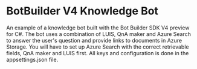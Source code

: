 # BotBuilder V4 Knowledge Bot
An example of a knowledge bot built with the Bot Builder SDK V4 preview for C#.
The bot uses a combination of LUIS, QnA maker and Azure Search to answer the user's question and provide links to documents
in Azure Storage. You will have to set up Azure Search with the correct retrievable fields, QnA maker and LUIS first. 
All keys and configuration is done in the appsettings.json file.
